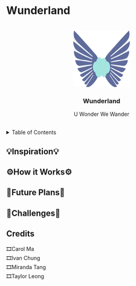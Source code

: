 # Wunderland


<!-- LOGO -->
<br />
<div align="center">
  <img src="wlogo.png" alt="Logo" width="150" height="150">
    
  </a>

  <h3 align="center">Wunderland</h3>

  <p align="center">
    U Wonder We Wander
    <br />
    <br />
  </p>
</div>


<!-- TABLE OF CONTENTS -->
<details>
  <summary>Table of Contents</summary>
  <ol>
    <li>
      <a href="#inspiration">Inspiration</a>
    </li>
    <li>
      <a href="#how-it-works">How it works</a>
    </li>
    <li><a href="#future-plans">What's next for Boujee Bear</a></li>
    <li><a href="#challenges">Challenges</a></li>
    <li><a href="#credits">Credits</a></li>
  </ol>
</details>


<!-- Inspiration -->
## 💡Inspiration💡

## ⚙️How it Works⚙️


## 👀Future Plans👀



## 💪Challenges💪


## Credits
🎞Carol Ma <br>
🎞Ivan Chung <br>
🎞Miranda Tang<br>
🎞Taylor Leong <br>





